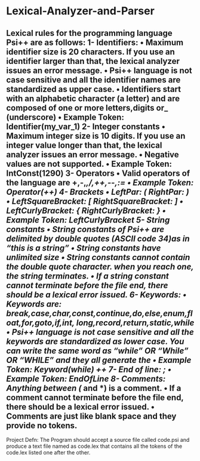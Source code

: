# Lexical-Analyzer-and-Parser

Lexical rules for the programming language Psi++ are as follows:
1- Identifiers:
•
Maximum identifier size is 20 characters. If you use an identifier
larger than that, the lexical analyzer issues an error message.
•
Psi++ language is not case sensitive and all the identifier names are
standardized as upper case.
•
Identifiers start with an alphabetic character (a letter) and are
composed of one or more letters,digits or_ (underscore)
•
Example Token: Identifier(my_var_1)
2- Integer constants
•
Maximum integer size is 10 digits. If you use an integer value longer
than that, the lexical analyzer issues an error message.
•
Negative values are not supported.
•
Example Token: IntConst(1290)
3- Operators
•
Valid operators of the language are +,-,*,/,++,--,:=
•
Example Token: Operator(++)
4- Brackets
•
LeftPar: (
RightPar: )
•
LeftSquareBracket: [
RightSquareBracket: ]
•
LeftCurlyBracket: {
RightCurlyBracket: }
•
Example Token: LeftCurlyBracket
5- String constants
•
String constants of Psi++ are delimited by double quotes (ASCII code
34)as in “this is a string”
•
String constants have unlimited size
•
String constants cannot contain the double quote character. when you
reach one, the string terminates.
•
If a string constant cannot terminate before the file end, there
should be a lexical error issued.
6- Keywords:
•
Keywords are:
break,case,char,const,continue,do,else,enum,float,for,goto,if,int,
long,record,return,static,while
•
Psi++ language is not case sensitive and all the keywords are
standardized as lower case. You can write the same word as “while” OR
“While” OR “WHILE” and they all generate the
•
Example Token: Keyword(while)
++
7- End of line: ;
•
Example Token: EndOfLine
8- Comments: Anything between (* and *) is a comment.
•
If a comment cannot terminate before the file end, there should be a
lexical error issued.
•
Comments are just like blank space and they provide no tokens.
------------------------------------------------------------------------
Project Defn: The Program should accept a source file called code.psi and
produce a text file named as code.lex that contains all the tokens of the
code.lex listed one after the other.

